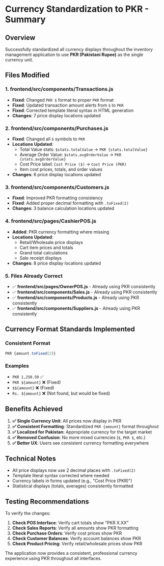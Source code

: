 # Currency Standardization to PKR - Summary

## Overview
Successfully standardized all currency displays throughout the inventory management application to use **PKR (Pakistani Rupee)** as the single currency unit.

## Files Modified

### 1. **frontend/src/components/Transactions.js**
- **Fixed**: Changed `PKR $` format to proper `PKR` format
- **Fixed**: Updated transaction amount alerts from `$` to `PKR`
- **Fixed**: Corrected template literal syntax in HTML generation
- **Changes**: 7 price display locations updated

### 2. **frontend/src/components/Purchases.js**
- **Fixed**: Changed all `$` symbols to `PKR`
- **Locations Updated**:
  - Total Value stats: `$stats.totalValue` → `PKR {stats.totalValue}`
  - Average Order Value: `$stats.avgOrderValue` → `PKR {stats.avgOrderValue}`
  - Cost Price label: `Cost Price ($)` → `Cost Price (PKR)`
  - Item cost prices, totals, and order values
- **Changes**: 6 price display locations updated

### 3. **frontend/src/components/Customers.js**
- **Fixed**: Improved PKR formatting consistency
- **Fixed**: Added proper decimal formatting with `.toFixed(2)`
- **Changes**: 3 balance calculation locations updated

### 4. **frontend/src/pages/CashierPOS.js**
- **Added**: PKR currency formatting where missing
- **Locations Updated**:
  - Retail/Wholesale price displays
  - Cart item prices and totals
  - Grand total calculations
  - Sale receipt displays
- **Changes**: 8 price display locations updated

### 5. **Files Already Correct**
- ✅ **frontend/src/pages/OwnerPOS.js** - Already using PKR consistently
- ✅ **frontend/src/components/Sales.js** - Already using PKR consistently  
- ✅ **frontend/src/components/Products.js** - Already using PKR consistently
- ✅ **frontend/src/components/Suppliers.js** - Already using PKR consistently

## Currency Format Standards Implemented

### **Consistent Format**
```javascript
PKR {amount.toFixed(2)}
```

### **Examples**
- `PKR 1,250.50` ✅
- `PKR ${amount}` ❌ (Fixed)
- `$${amount}` ❌ (Fixed)
- `Rs. ${amount}` ❌ (Not found, but would be fixed)

## Benefits Achieved

1. **✅ Single Currency Unit**: All prices now display in PKR
2. **✅ Consistent Formatting**: Standardized `PKR {amount}` format throughout
3. **✅ Localized for Pakistan**: Appropriate currency for the target market
4. **✅ Removed Confusion**: No more mixed currencies (`$`, `PKR $`, etc.)
5. **✅ Better UX**: Users see consistent currency formatting everywhere

## Technical Notes

- All price displays now use 2 decimal places with `.toFixed(2)`
- Template literal syntax corrected where needed
- Currency labels in forms updated (e.g., "Cost Price (PKR)")
- Statistical displays (totals, averages) consistently formatted

## Testing Recommendations

To verify the changes:

1. **Check POS Interface**: Verify cart totals show "PKR X.XX"
2. **Check Sales Reports**: Verify all amounts show PKR formatting
3. **Check Purchase Orders**: Verify cost prices show PKR
4. **Check Customer Balances**: Verify account balances show PKR
5. **Check Product Pricing**: Verify retail/wholesale prices show PKR

The application now provides a consistent, professional currency experience using PKR throughout all interfaces.